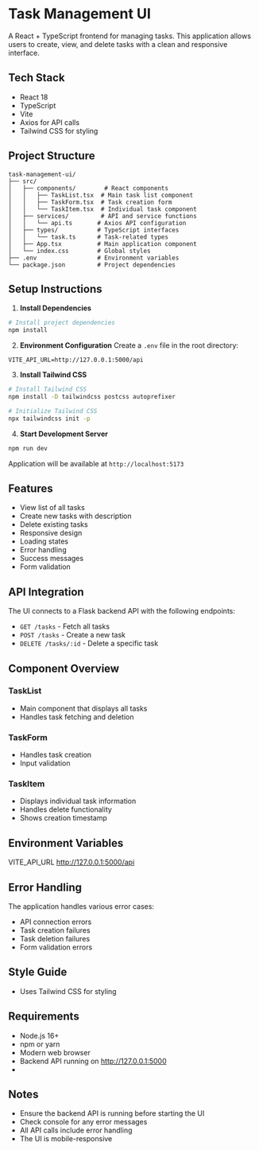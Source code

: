 # Task Management UI

A React + TypeScript frontend for managing tasks. This application allows users to create, view, and delete tasks with a clean and responsive interface.

## Tech Stack

- React 18
- TypeScript
- Vite
- Axios for API calls
- Tailwind CSS for styling

## Project Structure

```
task-management-ui/
├── src/
│   ├── components/        # React components
│   │   ├── TaskList.tsx  # Main task list component
│   │   ├── TaskForm.tsx  # Task creation form
│   │   └── TaskItem.tsx  # Individual task component
│   ├── services/         # API and service functions
│   │   └── api.ts       # Axios API configuration
│   ├── types/           # TypeScript interfaces
│   │   └── task.ts      # Task-related types
│   ├── App.tsx          # Main application component
│   └── index.css        # Global styles
├── .env                 # Environment variables
└── package.json         # Project dependencies
```

## Setup Instructions

1. **Install Dependencies**
```bash
# Install project dependencies
npm install
```

2. **Environment Configuration**
Create a `.env` file in the root directory:
```env
VITE_API_URL=http://127.0.0.1:5000/api
```

3. **Install Tailwind CSS**
```bash
# Install Tailwind CSS
npm install -D tailwindcss postcss autoprefixer

# Initialize Tailwind CSS
npx tailwindcss init -p
```

4. **Start Development Server**
```bash
npm run dev
```
Application will be available at `http://localhost:5173`

## Features

- View list of all tasks
- Create new tasks with description
- Delete existing tasks
- Responsive design
- Loading states
- Error handling
- Success messages
- Form validation

## API Integration

The UI connects to a Flask backend API with the following endpoints:

- `GET /tasks` - Fetch all tasks
- `POST /tasks` - Create a new task
- `DELETE /tasks/:id` - Delete a specific task

## Component Overview

### TaskList
- Main component that displays all tasks
- Handles task fetching and deletion

### TaskForm
- Handles task creation
- Input validation

### TaskItem
- Displays individual task information
- Handles delete functionality
- Shows creation timestamp

## Environment Variables

 VITE_API_URL 
 http://127.0.0.1:5000/api 


## Error Handling

The application handles various error cases:
- API connection errors
- Task creation failures
- Task deletion failures
- Form validation errors

## Style Guide

- Uses Tailwind CSS for styling

## Requirements

- Node.js 16+
- npm or yarn
- Modern web browser
- Backend API running on http://127.0.0.1:5000
- 
## Notes

- Ensure the backend API is running before starting the UI
- Check console for any error messages
- All API calls include error handling
- The UI is mobile-responsive
